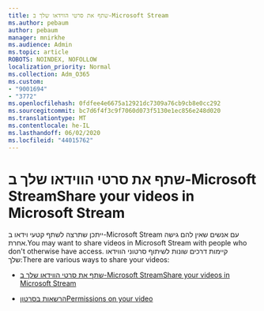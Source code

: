 ```yaml
---
title: שתף את סרטי הווידאו שלך ב-Microsoft Stream
ms.author: pebaum
author: pebaum
manager: mnirkhe
ms.audience: Admin
ms.topic: article
ROBOTS: NOINDEX, NOFOLLOW
localization_priority: Normal
ms.collection: Adm_O365
ms.custom:
- "9001694"
- "3772"
ms.openlocfilehash: 0fdfee4e6675a12921dc7309a76cb9cb8e0cc292
ms.sourcegitcommit: bc7d6f4f3c9f7060d073f5130e1ec856e248d020
ms.translationtype: MT
ms.contentlocale: he-IL
ms.lasthandoff: 06/02/2020
ms.locfileid: "44015762"
---
```

# <a name="share-your-videos-in-microsoft-stream"></a><span data-ttu-id="81ef9-102">שתף את סרטי הווידאו שלך ב-Microsoft Stream</span><span class="sxs-lookup"><span data-stu-id="81ef9-102">Share your videos in Microsoft Stream</span></span>

<span data-ttu-id="81ef9-103">ייתכן שתרצה לשתף קטעי וידאו ב-Microsoft Stream עם אנשים שאין להם גישה אחרת.</span><span class="sxs-lookup"><span data-stu-id="81ef9-103">You may want to share videos in Microsoft Stream with people who don't otherwise have access.</span></span> <span data-ttu-id="81ef9-104">קיימות דרכים שונות לשיתוף סרטוני הווידאו שלך:</span><span class="sxs-lookup"><span data-stu-id="81ef9-104">There are various ways to share your videos:</span></span>

- [<span data-ttu-id="81ef9-105">שתף את סרטי הווידאו שלך ב-Microsoft Stream</span><span class="sxs-lookup"><span data-stu-id="81ef9-105">Share your videos in Microsoft Stream</span></span>](https://docs.microsoft.com/stream/portal-share-video)

- [<span data-ttu-id="81ef9-106">הרשאות בסרטון</span><span class="sxs-lookup"><span data-stu-id="81ef9-106">Permissions on your video</span></span>](https://docs.microsoft.com/stream/portal-share-video#permissions-on-your-video)
